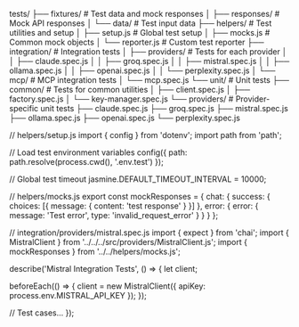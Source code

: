 tests/
├── fixtures/                 # Test data and mock responses
│   ├── responses/           # Mock API responses
│   └── data/               # Test input data
├── helpers/                 # Test utilities and setup
│   ├── setup.js            # Global test setup
│   ├── mocks.js            # Common mock objects
│   └── reporter.js         # Custom test reporter
├── integration/            # Integration tests
│   ├── providers/          # Tests for each provider
│   │   ├── claude.spec.js
│   │   ├── groq.spec.js
│   │   ├── mistral.spec.js
│   │   ├── ollama.spec.js
│   │   ├── openai.spec.js
│   │   └── perplexity.spec.js
│   └── mcp/               # MCP integration tests
│       └── mcp.spec.js
└── unit/                  # Unit tests
    ├── common/            # Tests for common utilities
    │   ├── client.spec.js
    │   ├── factory.spec.js
    │   └── key-manager.spec.js
    └── providers/         # Provider-specific unit tests
        ├── claude.spec.js
        ├── groq.spec.js
        ├── mistral.spec.js
        ├── ollama.spec.js
        ├── openai.spec.js
        └── perplexity.spec.js

// helpers/setup.js
import { config } from 'dotenv';
import path from 'path';

// Load test environment variables
config({ path: path.resolve(process.cwd(), '.env.test') });

// Global test timeout
jasmine.DEFAULT_TIMEOUT_INTERVAL = 10000;

// helpers/mocks.js
export const mockResponses = {
  chat: {
    success: {
      choices: [{
        message: { content: 'test response' }
      }]
    },
    error: {
      error: {
        message: 'Test error',
        type: 'invalid_request_error'
      }
    }
  }
};

// integration/providers/mistral.spec.js
import { expect } from 'chai';
import { MistralClient } from '../../../src/providers/MistralClient.js';
import { mockResponses } from '../../helpers/mocks.js';

describe('Mistral Integration Tests', () => {
  let client;
  
  beforeEach(() => {
    client = new MistralClient({ apiKey: process.env.MISTRAL_API_KEY });
  });

  // Test cases...
});
